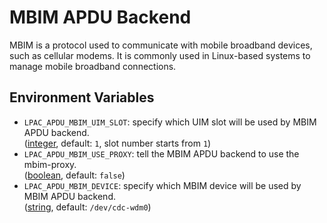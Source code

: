 # MBIM APDU Backend

MBIM is a protocol used to communicate with mobile broadband devices, such as cellular modems.
It is commonly used in Linux-based systems to manage mobile broadband connections.

## Environment Variables

- `LPAC_APDU_MBIM_UIM_SLOT`: specify which UIM slot will be used by MBIM APDU backend. \
  ([integer](types.md#integer-type), default: `1`, slot number starts from `1`)
- `LPAC_APDU_MBIM_USE_PROXY`: tell the MBIM APDU backend to use the mbim-proxy. \
  ([boolean](types.md#boolean-type), default: `false`)
- `LPAC_APDU_MBIM_DEVICE`: specify which MBIM device will be used by MBIM APDU backend. \
  ([string](types.md#string-type), default: `/dev/cdc-wdm0`)
